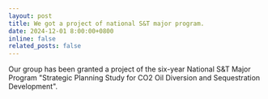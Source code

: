 ```yaml
---
layout: post
title: We got a project of national S&T major program.
date: 2024-12-01 8:00:00+0800
inline: false
related_posts: false
---
```


Our group has been granted a project of the six-year National S&T Major Program "Strategic Planning Study for CO2 Oil Diversion and Sequestration Development".